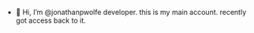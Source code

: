 - 👋 Hi, I’m @jonathanpwolfe developer.  this is my main account.  recently got access back to it.


  

<!---
jonathanpwolfe/jonathanpwolfe is a ✨ special ✨ repository because its `README.md` (this file) appears on your GitHub profile.
You can click the Preview link to take a look at your changes.
--->
